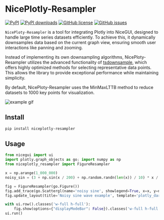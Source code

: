 # NicePlotly-Resampler

[![PyPI](https://img.shields.io/pypi/v/niceplotly-resampler?color=dark-green)](https://pypi.org/project/niceplotly-resampler/)
[![PyPI downloads](https://img.shields.io/pypi/dm/niceplotly-resampler?color=dark-green)](https://pypi.org/project/niceplotly-resampler/)
[![GitHub license](https://img.shields.io/github/license/Vidpic/niceplotly-resampler?color=orange)](https://github.com/Vidpic/niceplotly-resampler/blob/main/LICENSE)
[![GitHub issues](https://img.shields.io/github/issues/Vidpic/niceplotly-resampler?color=blue)](https://github.com/Vidpic/niceplotly-resampler/issues)

`NicePloty-Resampler` is a tool for integrating Plotly into NiceGUI, designed to handle large time series datasets efficiently. To achieve this, it dynamically downsamples data based on the current graph view, ensuring smooth user interactions like panning and zooming.

Instead of implementing its own downsampling algorithms, NicePloty-Resampler utilizes the advanced functionality of [tsdownsample](https://github.com/predict-idlab/tsdownsample), which offers highly optimized methods for selecting representative data points. This allows the library to provide exceptional performance while maintaining simplicity.

By default, NicePloty-Resampler uses the MinMaxLTTB method to reduce datasets to 1000 key points for visualization.

![example gif](https://github.com/Vidpic/niceplotly-resampler/main/docs/example.gif)

## Install
```bash
pip install niceplotly-resampler
```

## Usage

```python
from nicegui import ui
import plotly.graph_objects as go; import numpy as np
from niceplotly_resampler import FigureResampler

x = np.arange(1_000_000)
noisy_sin = (3 + np.sin(x / 200) + np.random.randn(len(x)) / 10) * x / 1_000

fig = FigureResampler(go.Figure())
fig.add_trace(go.Scattergl(name='noisy sine', showlegend=True, x=x, y=noisy_sin))
fig.update_layout(title='Noisy sine wave example', template='plotly_dark', title_x=0.5)

with ui.row().classes('w-full h-full'):
    fig.show(options={"displayModeBar": False}).classes('w-full h-full')
ui.run()
```